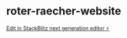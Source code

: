 # roter-raecher-website

[Edit in StackBlitz next generation editor ⚡️](https://stackblitz.com/~/github.com/Perni1984/roter-raecher-website)
